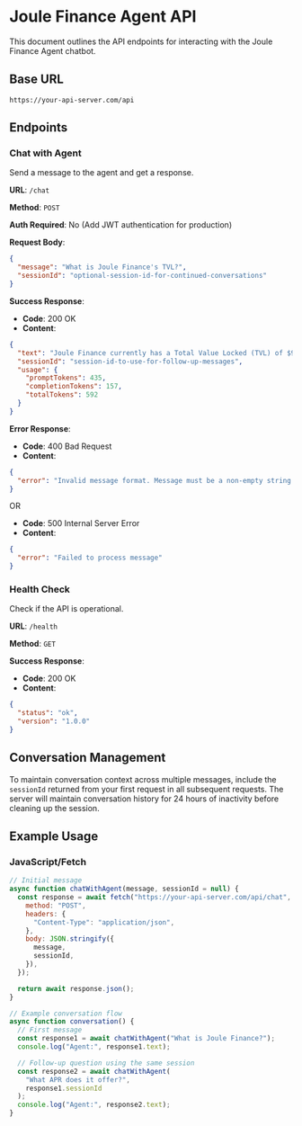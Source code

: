 # Joule Finance Agent API

This document outlines the API endpoints for interacting with the Joule Finance Agent chatbot.

## Base URL

```
https://your-api-server.com/api
```

## Endpoints

### Chat with Agent

Send a message to the agent and get a response.

**URL**: `/chat`

**Method**: `POST`

**Auth Required**: No (Add JWT authentication for production)

**Request Body**:

```json
{
  "message": "What is Joule Finance's TVL?",
  "sessionId": "optional-session-id-for-continued-conversations"
}
```

**Success Response**:

- **Code**: 200 OK
- **Content**:

```json
{
  "text": "Joule Finance currently has a Total Value Locked (TVL) of $9,504,135.67. This represents the total value of assets deposited in the protocol's smart contracts across various markets including USDC, USDT, APT, WETH, stAPT, WBTC, and eAPT.",
  "sessionId": "session-id-to-use-for-follow-up-messages",
  "usage": {
    "promptTokens": 435,
    "completionTokens": 157,
    "totalTokens": 592
  }
}
```

**Error Response**:

- **Code**: 400 Bad Request
- **Content**:

```json
{
  "error": "Invalid message format. Message must be a non-empty string."
}
```

OR

- **Code**: 500 Internal Server Error
- **Content**:

```json
{
  "error": "Failed to process message"
}
```

### Health Check

Check if the API is operational.

**URL**: `/health`

**Method**: `GET`

**Success Response**:

- **Code**: 200 OK
- **Content**:

```json
{
  "status": "ok",
  "version": "1.0.0"
}
```

## Conversation Management

To maintain conversation context across multiple messages, include the `sessionId` returned from your first request in all subsequent requests. The server will maintain conversation history for 24 hours of inactivity before cleaning up the session.

## Example Usage

### JavaScript/Fetch

```javascript
// Initial message
async function chatWithAgent(message, sessionId = null) {
  const response = await fetch("https://your-api-server.com/api/chat", {
    method: "POST",
    headers: {
      "Content-Type": "application/json",
    },
    body: JSON.stringify({
      message,
      sessionId,
    }),
  });

  return await response.json();
}

// Example conversation flow
async function conversation() {
  // First message
  const response1 = await chatWithAgent("What is Joule Finance?");
  console.log("Agent:", response1.text);

  // Follow-up question using the same session
  const response2 = await chatWithAgent(
    "What APR does it offer?",
    response1.sessionId
  );
  console.log("Agent:", response2.text);
}
```
